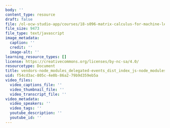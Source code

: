 ```yaml
---
body: ''
content_type: resource
draft: false
file: /ol-ocw-studio-app/courses/18-s096-matrix-calculus-for-machine-learning-and-beyond-january-iap-2022/vendors-node_modules_delegated-events_dist_index_js-node_modules_github_details-dialog-elemen-63debe-411ad558985a.js
file_size: 9473
file_type: text/javascript
image_metadata:
  caption: ''
  credit: ''
  image-alt: ''
learning_resource_types: []
license: https://creativecommons.org/licenses/by-nc-sa/4.0/
resourcetype: Document
title: vendors-node_modules_delegated-events_dist_index_js-node_modules_github_details-dialog-elemen-63debe-411ad558985a.js
uid: f54cd3ac-805c-4e0b-86a2-79b9d359eb5a
video_files:
  video_captions_file: ''
  video_thumbnail_file: ''
  video_transcript_file: ''
video_metadata:
  video_speakers: ''
  video_tags: ''
  youtube_description: ''
  youtube_id: ''
---
```


